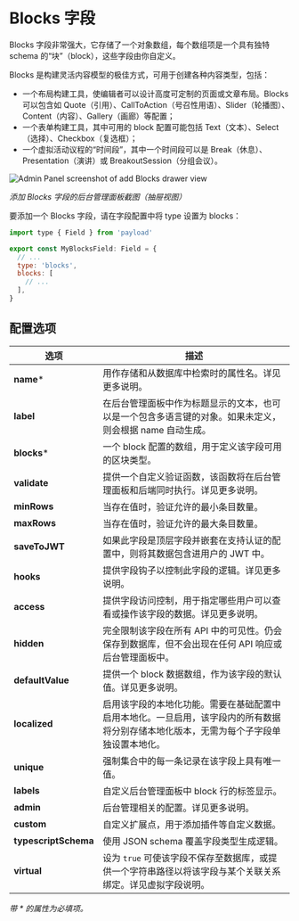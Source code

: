 # Blocks 字段

Blocks 字段非常强大，它存储了一个对象数组，每个数组项是一个具有独特 schema 的“块”（block），这些字段由你自定义。

Blocks 是构建灵活内容模型的极佳方式，可用于创建各种内容类型，包括：

- 一个布局构建工具，使编辑者可以设计高度可定制的页面或文章布局。Blocks 可以包含如 Quote（引用）、CallToAction（号召性用语）、Slider（轮播图）、Content（内容）、Gallery（画廊）等配置；
- 一个表单构建工具，其中可用的 block 配置可能包括 Text（文本）、Select（选择）、Checkbox（复选框）；
- 一个虚拟活动议程的“时间段”，其中一个时间段可以是 Break（休息）、Presentation（演讲）或 BreakoutSession（分组会议）。

![Admin Panel screenshot of add Blocks drawer view](https://payloadcms.com/images/docs/fields/blocks.png)

*添加 Blocks 字段的后台管理面板截图（抽屉视图）*



要添加一个 Blocks 字段，请在字段配置中将 type 设置为 blocks：

```javascript
import type { Field } from 'payload'

export const MyBlocksField: Field = {
  // ...
  type: 'blocks',
  blocks: [
    // ...
  ],
}
```

## 配置选项

| 选项                 | 描述                                                         |
| -------------------- | ------------------------------------------------------------ |
| **name***            | 用作存储和从数据库中检索时的属性名。详见更多说明。           |
| **label**            | 在后台管理面板中作为标题显示的文本，也可以是一个包含多语言键的对象。如果未定义，则会根据 name 自动生成。 |
| **blocks***          | 一个 block 配置的数组，用于定义该字段可用的区块类型。        |
| **validate**         | 提供一个自定义验证函数，该函数将在后台管理面板和后端同时执行。详见更多说明。 |
| **minRows**          | 当存在值时，验证允许的最小条目数量。                         |
| **maxRows**          | 当存在值时，验证允许的最大条目数量。                         |
| **saveToJWT**        | 如果此字段是顶层字段并嵌套在支持认证的配置中，则将其数据包含进用户的 JWT 中。 |
| **hooks**            | 提供字段钩子以控制此字段的逻辑。详见更多说明。               |
| **access**           | 提供字段访问控制，用于指定哪些用户可以查看或操作该字段的数据。详见更多说明。 |
| **hidden**           | 完全限制该字段在所有 API 中的可见性。仍会保存到数据库，但不会出现在任何 API 响应或后台管理面板中。 |
| **defaultValue**     | 提供一个 block 数据数组，作为该字段的默认值。详见更多说明。  |
| **localized**        | 启用该字段的本地化功能。需要在基础配置中启用本地化。一旦启用，该字段内的所有数据将分别存储本地化版本，无需为每个子字段单独设置本地化。 |
| **unique**           | 强制集合中的每一条记录在该字段上具有唯一值。                 |
| **labels**           | 自定义后台管理面板中 block 行的标签显示。                    |
| **admin**            | 后台管理相关的配置。详见更多说明。                           |
| **custom**           | 自定义扩展点，用于添加插件等自定义数据。                     |
| **typescriptSchema** | 使用 JSON schema 覆盖字段类型生成逻辑。                      |
| **virtual**          | 设为 `true` 可使该字段不保存至数据库，或提供一个字符串路径以将该字段与某个关联关系绑定。详见虚拟字段说明。 |

*带 \* 的属性为必填项。*

